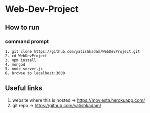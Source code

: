 # Web-Dev-Project
## How to run
### command prompt
    1. git clone https://github.com/yatishkadam/WebDevProject.git
    2. cd WebDevProject
    3. npm install
    4. mongod
    5. node server.js
    6. browse to localhost:3000

## Useful links
1. website where this is hosted ->  https://moviesta.herokuapp.com/
1. git repo -> https://github.com/yatishkadam/

